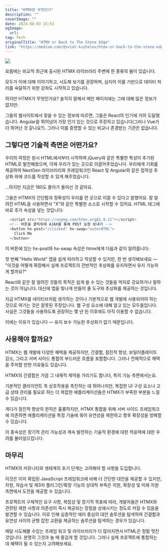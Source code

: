 ```yaml
---
title: "HTMX란 무엇인가"
description: ""
coverImage: ""
date: 2024-08-03 15:53
ogImage: 
  url: 
tag: Tech
originalTitle: "HTMX or Back to The Stone Edge"
link: "https://medium.com/@sviat-kuzhelev/htmx-or-back-to-the-stone-edge-20f3b4c8d039"
---
```




<img src="/assets/img/HTMXorBacktoTheStoneEdge_0.png" />

요즘에는 비교적 최근에 출시된 HTMX 라이브러리 주변에 한 종류의 붐이 있습니다.

모두가 이에 대해 이야기하고, 시도해 보기를 권장하며, 심지어 이를 기반으로 데이터 처리를 숙달하기 위한 강좌도 시작하고 있습니다.

하지만 HTMX가 무엇인가요? 솔직히 말해서 메인 페이지에는 그에 대해 많은 정보가 없지만:

<div class="content-ad"></div>

그들의 웹사이트에서 찾을 수 있는 정보에 따르면, 그들은 React의 인기에 거의 도달했습니다. Angular을 뛰어넘어 가장 인기 있는 것으로 주장하고 있습니다(그러나 Vue가 더 뛰어난 것 같나요?). 그러나 이를 증명할 수 있는 비교나 존경받는 기관은 없습니다.

## 그렇다면 기술적 측면은 어떤가요?

우리의 여정은 원시 HTML에서부터 시작하여 jQuery와 같은 특별한 특성이 추가된 HTML로 발전해왔으며, 이제 우리가 있는 곳으로 이끌어주었습니다. 우리에게 기회를 제공하여 NextGen 라이브러리와 프레임워크인 React 및 Angular와 같은 접착성 추상화 위에 코드를 작성할 수 있게 해주었습니다.

...하지만 지금은 180도 돌아가 돌아선 것 같아요.

<div class="content-ad"></div>

그들은 HTMX의 간단함과 정확성이 우리를 먼 곳으로 이끌 수 있다고 말했어요. 잘 알려진 HTML을 사용하면서 "X"와 같은 특별한 소스로 시작할 수 있어요. HTML 태그에 바로 추가 속성을 넣는 것입니다:

```js
  <script src="https://unpkg.com/htmx.org@1.9.11"></script>
  <!-- 버튼을 클릭하여 AJAX를 통해 POST 요청 보내기 -->
  <button hx-post="/clicked" hx-swap="outerHTML">
    Click Me
  </button>
```

이 버튼에 있는 hx-post와 hx-swap 속성은 htmx에게 다음과 같이 알려줍니다:

첫 번째 "Hello World" 앱을 쉽게 따라하고 작성할 수 있지만, 한 번 생각해보세요 — "이것을 어떻게 확장해서 실제 프로젝트의 전반적인 추상화를 유지하면서 유지 가능하게 할까요?"

<div class="content-ad"></div>

React와 같은 잘 알려진 것들의 목적은 쉽게 쓸 수 있는 것들을 억지로 강요하거나 말하는 것이 아닙니다. 대신에 앱을 빛나게 만들어 줄 도구와 추상화를 제공하는 것입니다.

지금 HTMX를 네이티브처럼 생각하는 것이나 기본적으로 웹 개발에 사용되어야 하는 것으로 여기는 것은 잘못된 주장입니다. 웹 구성 요소에 대해 알고 있는 모두들입니다. 사실은 그것들을 사용하도록 권장하는 몇 년 된 이후에도 아직 이용할 수 없습니다.

이에는 이유가 있습니다 — 유지 보수 가능한 추상화가 없기 때문입니다.

## 사용해야 할까요?

<div class="content-ad"></div>

HTMX는 웹 개발에 다양한 혜택을 제공하지만, 간결함, 점진적 향상, 보일러플레이트 감소, 그리고 서버 사이드 통합의 부드러운 흐름을 포함합니다. 그러나 전체적으로 채택을 주저할 만한 이유들도 있습니다.

HTMX의 간결함은 가끔 그 내재적 제약을 가리기도 합니다, 특히 기능 측면에서는요.

기본적인 클라이언트 측 상호작용을 촉진하는 데 뛰어나지만, 복잡한 UI 구성 요소나 고급 상태 관리를 필요로 하는 더 복잡한 애플리케이션들은 HTMX가 부족한 부분을 느낄 수 있습니다.

게다가 점진적 향상의 원칙은 훌륭하지만, HTMX 통합을 위해 서버 사이드 프레임워크에 의존하면 애플리케이션을 특정 기술에 묶어 유연성을 제한하고 향후 확장성을 방해할 수 있습니다.

<div class="content-ad"></div>

이 종속성은 장기적 관리 가능성과 계속 발전하는 기술적 환경에 대한 적응력에 대한 우려를 불러일으킵니다.

## 마무리

HTMX의 커뮤니티와 생태계의 초기 단계는 고려해야 할 사항을 도입합니다.

이것은 이미 확립된 JavaScript 프레임워크에 비해 더 간단한 대안을 제공할 수 있지만, 자원, 자습서 및 제3자 플러그인/확장 기능의 상대적 부족은 지원, 확장성 및 미래 지원 측면에서 도전을 제공할 수 있습니다.

<div class="content-ad"></div>

프로젝트의 구체적인 요구 사항, 복잡성 및 장기적 목표에 따라, 개발자들은 HTMX와 관련된 제한 사항과 의존성이 즉시 제공되는 장점을 상쇄시키는 정도로 커질 수 있음을 발견할 수 있습니다. 이로 인해 심층적인 에러 중심의 대안 솔루션을 탐색하여 간결함과 유연성 사이의 균형 잡힌 교환을 제공하는 솔루션을 탐색하는 경우가 있습니다.

매달 시도해볼 수있는 프레임 워크 및 라이브러리가 더 많아지면서 HTML은 정말 멋진 것입니다. 분명히 그것과 놀 때 즐겁게 할 것입니다. 그러나 실제 프로젝트에 통합하는 데 혜택이 될 수 있는지 고려해보세요.
